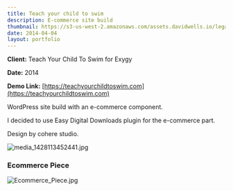 ```yaml
---
title: Teach your child to swim
description: E-commerce site build
thumbnail: https://s3-us-west-2.amazonaws.com/assets.davidwells.io/legacy/2015/04/1428113712_media_1428113452441.jpg
date: 2014-04-04
layout: portfolio
---
```


**Client:** Teach Your Child To Swim for Exygy

**Date:** 2014

**Demo Link:** [https://teachyourchildtoswim.com](https://teachyourchildtoswim.com)

WordPress site build with an e-commerce component.

I decided to use Easy Digital Downloads plugin for the e-commerce part.

Design by cohere studio.

![](https://s3-us-west-2.amazonaws.com/assets.davidwells.io/work/teach-your-child-to-swim-media_1428113452441.jpg "media_1428113452441.jpg")

### Ecommerce Piece

![](https://s3-us-west-2.amazonaws.com/assets.davidwells.io/work/teach-your-child-to-swim-Ecommerce_Piece.jpg "Ecommerce_Piece.jpg")
